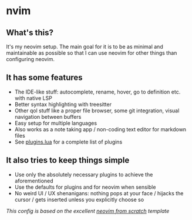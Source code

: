 # nvim
## What's this?
It's my neovim setup. The main goal for it is to be as minimal and maintainable as possible so that I can use neovim for other things than configuring neovim.

## It has some features
- The IDE-like stuff: autocomplete, rename, hover, go to definition etc. with native LSP
- Better syntax highlighting with treesitter
- Other qol stuff like a proper file browser, some git integration, visual navigation between buffers
- Easy setup for multiple languages
- Also works as a note taking app / non-coding text editor for markdown files
- See [plugins.lua](https://github.com/eemilhaa/nvim/blob/main/lua/user/plugins.lua) for a complete list of plugins

## It also tries to keep things simple
- Use only the absolutely necessary plugins to achieve the aforementioned
- Use the defaults for plugins and for neovim when sensible
- No weird UI / UX shenanigans: nothing pops at your face / hijacks the cursor / gets inserted unless you explicitly choose so

*This config is based on the excellent [neovim from scratch](https://github.com/LunarVim/Neovim-from-scratch) template*
